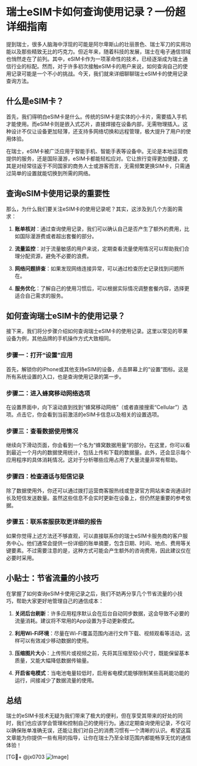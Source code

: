 # 瑞士eSIM卡如何查询使用记录？一份超详细指南

提到瑞士，很多人脑海中浮现的可能是阿尔卑斯山的壮丽景色、瑞士军刀的实用功能以及那些精致无比的巧克力。但近年来，随着科技的发展，瑞士在电子通信领域也悄然走在了前列。其中，eSIM卡作为一项革命性的技术，已经逐渐成为瑞士通信行业的标配。然而，对于许多初次接触eSIM卡的用户来说，如何查询自己的使用记录可能是一个不小的挑战。今天，我们就来详细聊聊瑞士eSIM卡的使用记录查询方法。

## 什么是eSIM卡？

首先，我们得明白eSIM卡是什么。传统的SIM卡是实体的小卡片，需要插入手机才能使用。而eSIM卡则是嵌入式芯片，直接焊接在设备内部，无需物理插入。这种设计不仅让设备更加轻薄，还支持多网络切换和远程管理，极大提升了用户的使用体验。

在瑞士，eSIM卡被广泛应用于智能手机、智能手表等设备中。无论是本地运营商提供的服务，还是国际漫游，eSIM卡都能轻松应对。它让旅行变得更加便捷，尤其是对经常往返于不同国家的商务人士或游客而言，无需频繁更换SIM卡，只需通过简单的设置就能切换到所需的网络。

## 查询eSIM卡使用记录的重要性

那么，为什么我们要关注eSIM卡的使用记录呢？其实，这涉及到几个方面的需求：

1. **账单核对**：通过查询使用记录，我们可以确认自己是否产生了额外的费用，比如国际漫游费或者超出套餐的部分。
   
2. **流量监控**：对于流量敏感的用户来说，定期查看流量使用情况可以帮助我们合理分配资源，避免不必要的浪费。

3. **网络问题排查**：如果发现网络连接异常，可以通过检查历史记录找到问题所在。

4. **服务优化**：了解自己的使用习惯后，可以根据实际情况调整套餐内容，选择更适合自己需求的服务。

## 如何查询瑞士eSIM卡的使用记录？

接下来，我们将分步骤介绍如何查询瑞士eSIM卡的使用记录。这里以常见的苹果设备为例，其他品牌的手机操作方式大致相同。

### 步骤一：打开“设置”应用

首先，解锁你的iPhone或其他支持eSIM的设备，点击屏幕上的“设置”图标。这是所有系统设置的入口，也是查询使用记录的第一步。

### 步骤二：进入蜂窝移动网络选项

在设置界面中，向下滚动直到找到“蜂窝移动网络”（或者直接搜索“Cellular”）选项。点击它，你会看到当前激活的eSIM卡信息以及相关的设置选项。

### 步骤三：查看数据使用情况

继续向下滑动页面，你会看到一个名为“蜂窝数据用量”的部分。在这里，你可以看到最近一个月内的数据使用统计，包括上传和下载的数据量。此外，还会显示每个应用程序的具体消耗情况。这对于分析哪些应用占用了大量流量非常有帮助。

### 步骤四：检查通话与短信记录

除了数据使用外，你还可以通过拨打运营商客服热线或登录官方网站来查询通话时长及短信发送数量。虽然这些信息不会实时更新在设备上，但仍然是重要的参考依据。

### 步骤五：联系客服获取更详细的报告

如果你觉得上述方法还不够直观，可以直接联系你的瑞士eSIM卡服务商的客户服务中心。他们通常会提供一份详细的账单摘要，包含日期、时间、地点、费用等关键要素。不过需要注意的是，这种方式可能会产生额外的咨询费用，因此建议仅在必要时采用。

## 小贴士：节省流量的小技巧

在掌握了如何查询eSIM卡使用记录之后，我们不妨再分享几个节省流量的小技巧，帮助大家更好地管理自己的通信成本：

1. **关闭后台刷新**：许多应用程序默认会在后台自动同步数据，这会导致不必要的流量消耗。建议将不常用的App设置为手动更新模式。

2. **利用Wi-Fi环境**：尽量在Wi-Fi覆盖范围内进行文件下载、视频观看等活动，这样可以有效减少移动数据的使用。

3. **压缩图片大小**：上传照片或视频之前，先将其压缩至较小尺寸，既能保留基本质量，又能大幅降低数据传输量。

4. **开启省电模式**：当电池电量较低时，启用省电模式能够限制某些高耗能功能的运行，间接减少了数据流量的使用。

## 总结

瑞士的eSIM卡技术无疑为我们带来了极大的便利，但在享受其带来的好处的同时，我们也应该学会管理和控制自己的使用行为。通过定期查询使用记录，不仅可以确保账单准确无误，还能让我们对自己的消费习惯有一个清晰的认识。希望这篇文章能为你提供一些有用的指导，让你在瑞士乃至全球范围内都能畅享无忧的通信体验！

[TG💪+ @jx0703 ![Image](https://github.com/user-attachments/assets/dbca1d08-cadb-493c-b0ec-ad6f7a83f270)]